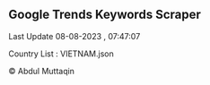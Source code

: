 

## Google Trends Keywords Scraper 
 
Last Update 08-08-2023 , 07:47:07

Country List :
VIETNAM.json



© Abdul Muttaqin 
